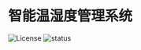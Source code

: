 # 智能温湿度管理系统
![License](https://img.shields.io/apm/l/vim-mode.svg)
![status](https://img.shields.io/pypi/status/Django.svg)

